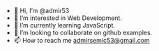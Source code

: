 - 👋 Hi, I’m @admir53
- 👀 I’m interested in Web Development.
- 🌱 I’m currently learning JavaScript.
- 💞️ I’m looking to collaborate on github examples.
- 📫 How to reach me admirsemic53@gmail.com

<!---
admir53/admir53 is a ✨ special ✨ repository because its `README.md` (this file) appears on your GitHub profile.
You can click the Preview link to take a look at your changes.
--->
